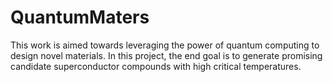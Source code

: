 # QuantumMaters

This work is aimed towards leveraging the power of quantum computing to design novel materials. In this project, the end goal is to generate promising candidate superconductor compounds with high critical temperatures. 
